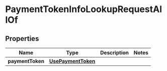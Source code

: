 

# PaymentTokenInfoLookupRequestAllOf

## Properties

Name | Type | Description | Notes
------------ | ------------- | ------------- | -------------
**paymentToken** | [**UsePaymentToken**](UsePaymentToken.md) |  | 



